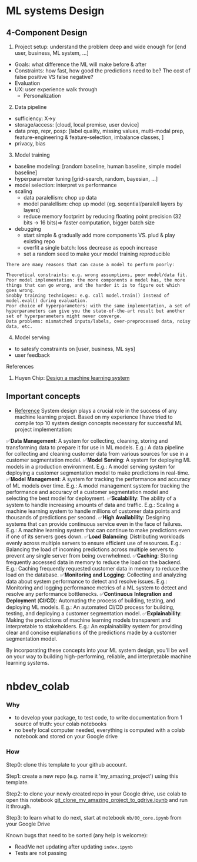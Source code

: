 # ML systems Design

## 4-Component Design

1. Project setup: understand the problem deep and wide enough for [end user, business, ML system, ...]
  - Goals: what difference the ML will make before & after
  - Constraints: how fast, how good the predictions need to be? The cost of false positive VS false negative?
  - Evaluation
  - UX: user experience walk through
    - Personalization
  

2. Data pipeline
  - sufficiency: X->y
  - storage/access: [cloud, local premise, user device]
  - data prep, repr, posp: [label quality, missing values, multi-modal prep, feature-engineering & feature-selection, imbalance classes, ]
  - privacy, bias

3. Model training
  - baseline modeling: [random baseline, human baseline, simple model baseline]
  - hyperparameter tuning [grid-search, random, bayesian, ...]
  - model selection: interpret vs performance
  - scaling 
    - data paralellism: chop up data
    - model paralellism: chop up model (eg. seqential/paralell layers by layers)
    - reduce memory footprint by reducing floating point precision (32 bits -> 16 bits)=> faster computation, bigger batch size
  - debugging
    - start simple & gradually add more components VS. plud & play existing repo
    - overfit a single batch: loss decrease as epoch increase
    - set a random seed to make your model training reproducible
  
```
There are many reasons that can cause a model to perform poorly:

Theoretical constraints: e.g. wrong assumptions, poor model/data fit.
Poor model implementation: the more components a model has, the more things that can go wrong, and the harder it is to figure out which goes wrong.
Snobby training techniques: e.g. call model.train() instead of model.eval() during evaluation.
Poor choice of hyperparameters: with the same implementation, a set of hyperparameters can give you the state-of-the-art result but another set of hyperparameters might never converge.
Data problems: mismatched inputs/labels, over-preprocessed data, noisy data, etc.
```

4. Model serving
- to satesfy constraints on [user, business, ML sys]
- user feedback

References
1. Huyen Chip: [Design a machine learning system](https://huyenchip.com/machine-learning-systems-design/design-a-machine-learning-system.html#design-a-machine-learning-system-dwGQI5R)

## Important concepts

- [Reference](https://www.linkedin.com/feed/update/urn:li:activity:7027637200456429569/)
System design plays a crucial role in the success of any machine learning project. Based on my experience I have tried to compile top 10 system design concepts necessary for successful ML project implementation:

✅𝐃𝐚𝐭𝐚 𝐌𝐚𝐧𝐚𝐠𝐞𝐦𝐞𝐧𝐭: A system for collecting, cleaning, storing and transforming data to prepare it for use in ML models. E.g.: A data pipeline for collecting and cleaning customer data from various sources for use in a customer segmentation model.
✅𝐌𝐨𝐝𝐞𝐥 𝐒𝐞𝐫𝐯𝐢𝐧𝐠: A system for deploying ML models in a production environment. E.g.: A model serving system for deploying a customer segmentation model to make predictions in real-time.
✅𝐌𝐨𝐝𝐞𝐥 𝐌𝐚𝐧𝐚𝐠𝐞𝐦𝐞𝐧𝐭: A system for tracking the performance and accuracy of ML models over time. E.g.: A model management system for tracking the performance and accuracy of a customer segmentation model and selecting the best model for deployment.
✅𝐒𝐜𝐚𝐥𝐚𝐛𝐢𝐥𝐢𝐭𝐲: The ability of a system to handle increasing amounts of data and traffic. E.g.: Scaling a machine learning system to handle millions of customer data points and thousands of predictions per second.
✅𝐇𝐢𝐠𝐡 𝐀𝐯𝐚𝐢𝐥𝐚𝐛𝐢𝐥𝐢𝐭𝐲: Designing systems that can provide continuous service even in the face of failures. E.g.: A machine learning system that can continue to make predictions even if one of its servers goes down.
✅𝐋𝐨𝐚𝐝 𝐁𝐚𝐥𝐚𝐧𝐜𝐢𝐧𝐠: Distributing workloads evenly across multiple servers to ensure efficient use of resources. E.g.: Balancing the load of incoming predictions across multiple servers to prevent any single server from being overwhelmed.
✅𝐂𝐚𝐜𝐡𝐢𝐧𝐠: Storing frequently accessed data in memory to reduce the load on the backend. E.g.: Caching frequently requested customer data in memory to reduce the load on the database.
✅𝐌𝐨𝐧𝐢𝐭𝐨𝐫𝐢𝐧𝐠 𝐚𝐧𝐝 𝐋𝐨𝐠𝐠𝐢𝐧𝐠: Collecting and analyzing data about system performance to detect and resolve issues. E.g.: Monitoring and logging performance metrics of a ML system to detect and resolve any performance bottlenecks.
✅𝐂𝐨𝐧𝐭𝐢𝐧𝐮𝐨𝐮𝐬 𝐈𝐧𝐭𝐞𝐠𝐫𝐚𝐭𝐢𝐨𝐧 𝐚𝐧𝐝 𝐃𝐞𝐩𝐥𝐨𝐲𝐦𝐞𝐧𝐭 (𝐂𝐈/𝐂𝐃): Automating the process of building, testing, and deploying ML models. E.g.: An automated CI/CD process for building, testing, and deploying a customer segmentation model.
✅𝐄𝐱𝐩𝐥𝐚𝐢𝐧𝐚𝐛𝐢𝐥𝐢𝐭𝐲: Making the predictions of machine learning models transparent and interpretable to stakeholders. E.g.: An explainability system for providing clear and concise explanations of the predictions made by a customer segmentation model.

By incorporating these concepts into your ML system design, you'll be well on your way to building high-performing, reliable, and interpretable machine learning systems.


# nbdev_colab

### Why
- to develop your package, to test code, to write documentation from 1 source of truth: your colab notebooks
- no beefy local computer needed, everything is computed with a colab notebook and stored on your Google drive

### How

Step0: clone this template to your github account.

Step1: create a new repo (e.g. name it 'my_amazing_project') using this template. 

Step2: to clone your newly created repo in your Google drive, use colab to open this notebook [git_clone_my_amazing_project_to_gdrive.ipynb](https://github.com/wjlgatech/nbdev_colab/blob/master/git_clone_my_amazing_project_to_gdrive.ipynb) and run it through.

Step3: to learn what to do next, start at notebook `nb/00_core.ipynb` from your Google Drive


Known bugs that need to be sorted (any help is welcome):

* ReadMe not updating after updating `index.ipynb`
* Tests are not passing


